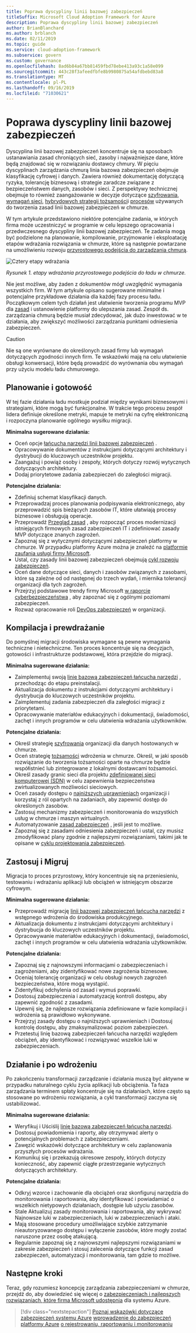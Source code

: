 ```yaml
---
title: Poprawa dyscypliny linii bazowej zabezpieczeń
titleSuffix: Microsoft Cloud Adoption Framework for Azure
description: Poprawa dyscypliny linii bazowej zabezpieczeń
author: BrianBlanchard
ms.author: brblanch
ms.date: 02/11/2019
ms.topic: guide
ms.service: cloud-adoption-framework
ms.subservice: govern
ms.custom: governance
ms.openlocfilehash: 8ad6b84a67bb81459fbd78ebe413a93c1a58e099
ms.sourcegitcommit: 443c28f3afeedfbfe8b9980875a54afdbebd83a8
ms.translationtype: MT
ms.contentlocale: pl-PL
ms.lasthandoff: 09/16/2019
ms.locfileid: "71030621"
---
```

# <a name="security-baseline-discipline-improvement"></a>Poprawa dyscypliny linii bazowej zabezpieczeń

Dyscyplina linii bazowej zabezpieczeń koncentruje się na sposobach ustanawiania zasad chroniących sieć, zasoby i najważniejsze dane, które będą znajdować się w rozwiązaniu dostawcy chmury. W pięciu dyscyplinach zarządzania chmurą linia bazowa zabezpieczeń obejmuje klasyfikację cyfrowej i danych. Zawiera również dokumentację dotyczącą ryzyka, tolerancję biznesową i strategie zaradcze związane z bezpieczeństwem danych, zasobów i sieci. Z perspektywy technicznej obejmuje to również zaangażowanie w decyzje dotyczące [szyfrowania](../../decision-guides/encryption/index.md), [wymagań sieci](../../decision-guides/software-defined-network/index.md), [hybrydowych strategii tożsamości](../../decision-guides/identity/index.md)i [procesów](./compliance-processes.md) używanych do tworzenia zasad linii bazowej zabezpieczeń w chmurze.

W tym artykule przedstawiono niektóre potencjalne zadania, w których firma może uczestniczyć w programie w celu lepszego opracowania i przedwczesnego dyscypliny linii bazowej zabezpieczeń. Te zadania mogą być podzielone na planowanie, kompilowanie, przyjmowanie i eksploatację etapów wdrażania rozwiązania w chmurze, które są następnie powtarzane na umożliwieniu rozwoju [przyrostowego podejścia do zarządzania chmurą](../guides/index.md#an-incremental-approach-to-cloud-governance).

![Cztery etapy wdrażania](../../_images/govern/adoption-phases.png)

*Rysunek 1. etapy wdrażania przyrostowego podejścia do ładu w chmurze.*

Nie jest możliwe, aby żaden z dokumentów mógł uwzględnić wymagania wszystkich firm. W tym artykule opisano sugerowane minimalne i potencjalne przykładowe działania dla każdej fazy procesu ładu. Początkowym celem tych działań jest ułatwienie tworzenia programu MVP dla [zasad](../guides/index.md#an-incremental-approach-to-cloud-governance) i ustanowienie platformy do ulepszania zasad. Zespół ds. zarządzania chmurą będzie musiał zdecydować, jak dużo inwestować w te działania, aby zwiększyć możliwości zarządzania punktami odniesienia zabezpieczeń.

> [!CAUTION]
> Nie są one wyrównane do określonych zasad firmy lub wymagań dotyczących zgodności innych firm. Te wskazówki mają na celu ułatwienie obsługi konwersacji, które będą prowadzić do wyrównania obu wymagań przy użyciu modelu ładu chmurowego.

## <a name="planning-and-readiness"></a>Planowanie i gotowość

W tej fazie działania ładu mostkuje podział między wynikami biznesowymi i strategiami, które mogą być funkcjonalne. W trakcie tego procesu zespół lidera definiuje określone metryki, mapuje te metryki na cyfrę elektroniczną i rozpoczyna planowanie ogólnego wysiłku migracji.

**Minimalna sugerowane działania:**

- Oceń opcje [łańcucha narzędzi linii bazowej zabezpieczeń](./toolchain.md) .
- Opracowywanie dokumentów z instrukcjami dotyczącymi architektury i dystrybucji do kluczowych uczestników projektu.
- Zaangażuj i powiąż osoby i zespoły, których dotyczy rozwój wytycznych dotyczących architektury.
- Dodaj priorytetowe zadania zabezpieczeń do zaległości migracji.

**Potencjalne działania:**

- Zdefiniuj schemat klasyfikacji danych.
- Przeprowadzaj proces planowania podpisywania elektronicznego, aby przeprowadzić spis bieżących zasobów IT, które ułatwiają procesy biznesowe i obsługują operacje.
- Przeprowadź [Przegląd zasad](../../govern/policy-compliance/cloud-policy-review.md) , aby rozpocząć proces modernizacji istniejących firmowych zasad zabezpieczeń IT i zdefiniować zasady MVP dotyczące znanych zagrożeń.
- Zapoznaj się z wytycznymi dotyczącymi zabezpieczeń platformy w chmurze. W przypadku platformy Azure można je znaleźć na [platformie zaufania usługi firmy Microsoft](https://www.microsoft.com/trustcenter/stp/default.aspx).
- Ustal, czy zasady linii bazowej zabezpieczeń obejmują [cykl rozwoju zabezpieczeń](https://www.microsoft.com/securityengineering/sdl).
- Oceń dane dotyczące sieci, danych i zasobów związanych z zasobami, które są zależne od od następnej do trzech wydań, i miernika tolerancji organizacji dla tych zagrożeń.
- Przejrzyj podstawowe trendy firmy Microsoft [w raporcie cyberbezpieczeństwa](https://www.microsoft.com/security/operations/security-intelligence-report) , aby zapoznać się z ogólnymi poziomami zabezpieczeń.
- Rozważ opracowanie roli [DevOps zabezpieczeń](https://www.microsoft.com/en-us/securityengineering/devsecops) w organizacji.

<!-- "en-us" location is required for the URL above. -->

## <a name="build-and-predeployment"></a>Kompilacja i prewdrażanie

Do pomyślnej migracji środowiska wymagane są pewne wymagania techniczne i nietechniczne. Ten proces koncentruje się na decyzjach, gotowości i infrastrukturze podstawowej, która przejdzie do migracji.

**Minimalna sugerowane działania:**

- Zaimplementuj swoją [linię bazową zabezpieczeń łańcucha narzędzi](./toolchain.md) , przechodząc do etapu preinstalacji.
- Aktualizacja dokumentu z instrukcjami dotyczącymi architektury i dystrybucja do kluczowych uczestników projektu.
- Zaimplementuj zadania zabezpieczeń dla zaległości migracji z priorytetami.
- Opracowywanie materiałów edukacyjnych i dokumentacji, świadomości, zachęt i innych programów w celu ułatwienia wdrażania użytkowników.

**Potencjalne działania:**

- Określ strategię [szyfrowania](../../decision-guides/encryption/index.md) organizacji dla danych hostowanych w chmurze.
- Oceń strategię [tożsamości](../../decision-guides/identity/index.md) wdrożenia w chmurze. Określ, w jaki sposób rozwiązanie do tworzenia tożsamości oparte na chmurze będzie współistnieć lub zintegrowane z lokalnymi dostawcami tożsamości.
- Określ zasady granic sieci dla projektu [zdefiniowanej sieci komputerowej (SDN)](../../decision-guides/software-defined-network/index.md) w celu zapewnienia bezpieczeństwa zwirtualizowanych możliwości sieciowych.
- Oceń zasady dostępu o [najniższych uprawnieniach](https://docs.microsoft.com/azure/active-directory/users-groups-roles/roles-delegate-by-task) organizacji i korzystaj z ról opartych na zadaniach, aby zapewnić dostęp do określonych zasobów.
- Zastosuj mechanizmy zabezpieczeń i monitorowania do wszystkich usług w chmurze i maszyn wirtualnych.
- Automatyzowanie [zasad zabezpieczeń](../../decision-guides/policy-enforcement/index.md) , jeśli jest to możliwe.
- Zapoznaj się z zasadami odniesienia zabezpieczeń i ustal, czy musisz zmodyfikować plany zgodnie z najlepszymi rozwiązaniami, takimi jak te opisane w [cyklu projektowania zabezpieczeń](https://www.microsoft.com/securityengineering/sdl).

## <a name="adopt-and-migrate"></a>Zastosuj i Migruj

Migracja to proces przyrostowy, który koncentruje się na przeniesieniu, testowaniu i wdrażaniu aplikacji lub obciążeń w istniejącym obszarze cyfrowym.

**Minimalna sugerowane działania:**

- Przeprowadź migrację [linii bazowej zabezpieczeń łańcucha narzędzi](./toolchain.md) z wstępnego wdrożenia do środowiska produkcyjnego.
- Aktualizacja dokumentu z instrukcjami dotyczącymi architektury i dystrybucja do kluczowych uczestników projektu.
- Opracowywanie materiałów edukacyjnych i dokumentacji, świadomości, zachęt i innych programów w celu ułatwienia wdrażania użytkowników.

**Potencjalne działania:**

- Zapoznaj się z najnowszymi informacjami o zabezpieczeniach i zagrożeniami, aby zidentyfikować nowe zagrożenia biznesowe.
- Oceniaj tolerancję organizacji w celu obsługi nowych zagrożeń bezpieczeństwa, które mogą wystąpić.
- Zidentyfikuj odchylenia od zasad i wymuś poprawki.
- Dostosuj zabezpieczenia i automatyzację kontroli dostępu, aby zapewnić zgodność z zasadami.
- Upewnij się, że najlepsze rozwiązania zdefiniowane w fazie kompilacji i wdrożenia są prawidłowo wykonywane.
- Przejrzyj zasady dostępu o najniższych uprawnieniach i Dostosuj kontrolę dostępu, aby zmaksymalizować poziom zabezpieczeń.
- Przetestuj linię bazową zabezpieczeń łańcucha narzędzi względem obciążeń, aby identyfikować i rozwiązywać wszelkie luki w zabezpieczeniach.

## <a name="operate-and-post-implementation"></a>Działanie i po wdrożeniu

Po zakończeniu transformacji zarządzanie i działania muszą być aktywne w przypadku naturalnego cyklu życia aplikacji lub obciążenia. Ta faza zarządzania terminem spłaty koncentruje się na działaniach, które często są stosowane po wdrożeniu rozwiązania, a cykl transformacji zaczyna się ustabilizować.

**Minimalna sugerowane działania:**

- Weryfikuj i Uściślij [linię bazową zabezpieczeń łańcucha narzędzi](./toolchain.md).
- Dostosuj powiadomienia i raporty, aby otrzymywać alerty o potencjalnych problemach z zabezpieczeniami.
- Zawęzić wskazówki dotyczące architektury w celu zaplanowania przyszłych procesów wdrażania.
- Komunikuj się i przekazują okresowe zespoły, których dotyczy konieczność, aby zapewnić ciągłe przestrzeganie wytycznych dotyczących architektury.

**Potencjalne działania:**

- Odkryj wzorce i zachowanie dla obciążeń oraz skonfiguruj narzędzia do monitorowania i raportowania, aby identyfikować i powiadamiać o wszelkich nietypowych działaniach, dostępie lub użyciu zasobów.
- Stale Aktualizuj zasady monitorowania i raportowania, aby wykrywać Najnowsze luki w zabezpieczeniach, luki w zabezpieczeniach i ataki.
- Mają stosowane procedury umożliwiające szybkie zatrzymanie nieautoryzowanego dostępu i wyłączenie zasobów, które mogły zostać naruszone przez osobę atakującą.
- Regularnie zapoznaj się z najnowszymi najlepszymi rozwiązaniami w zakresie zabezpieczeń i stosuj zalecenia dotyczące funkcji zasad zabezpieczeń, automatyzacji i monitorowania, tam gdzie to możliwe.

## <a name="next-steps"></a>Następne kroki

Teraz, gdy rozumiesz koncepcję zarządzania zabezpieczeniami w chmurze, przejdź do, aby dowiedzieć się więcej o [zabezpieczeniach i najlepszych rozwiązaniach, które firma Microsoft udostępnia](./azure-security-guidance.md) dla systemu Azure.

> [!div class="nextstepaction"]
> [Poznaj wskazówki dotyczące zabezpieczeń systemu Azure](./azure-security-guidance.md)
> [wprowadzenie do zabezpieczeń platformy Azure](https://docs.microsoft.com/azure/security/azure-security)
> [o rejestrowaniu, raportowaniu i monitorowaniu](../../decision-guides/logging-and-reporting/index.md)
